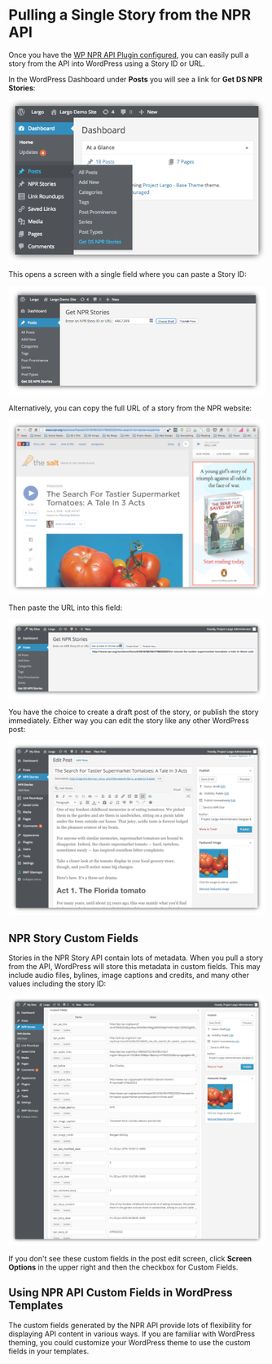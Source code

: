 # Pulling a Single Story from the NPR API

Once you have the [WP NPR API Plugin configured](/docs/settings.md), you can easily pull a story from the API into WordPress using a Story ID or URL.

In the WordPress Dashboard under **Posts** you will see a link for **Get DS NPR Stories**:

![Get DS NPR Stories link in the WordPress Dashboard](/assets/get-npr-stories-link.png)

This opens a screen with a single field where you can paste a Story ID:

![Story ID in the field to pull a story](/assets/get-npr-stories.png)

Alternatively, you can copy the full URL of a story from the NPR website:

![Story on NPR showing the URL being copied](/assets/npr-story.png)

Then paste the URL into this field:

![Story URL in the field to pull a story](/assets/get-npr-story-by-url.png)

You have the choice to create a draft post of the story, or publish the story immediately. Either way you can edit the story like any other WordPress post:

![NPR story post in the WordPress post edit screen](/assets/npr-story-draft.png)

## NPR Story Custom Fields

Stories in the NPR Story API contain lots of metadata. When you pull a story from the API, WordPress will store this metadata in custom fields. This may include audio files, bylines, image captions and credits, and many other values including the story ID:

![NPR story custom fields WordPress post edit screen](/assets/npr-story-custom-fields.png)

If you don't see these custom fields in the post edit screen, click **Screen Options** in the upper right and then the checkbox for Custom Fields.

## Using NPR API Custom Fields in WordPress Templates

The custom fields generated by the NPR API provide lots of flexibility for displaying API content in various ways. If you are familiar with WordPress theming, you could customize your WordPress theme to use the custom fields in your templates.